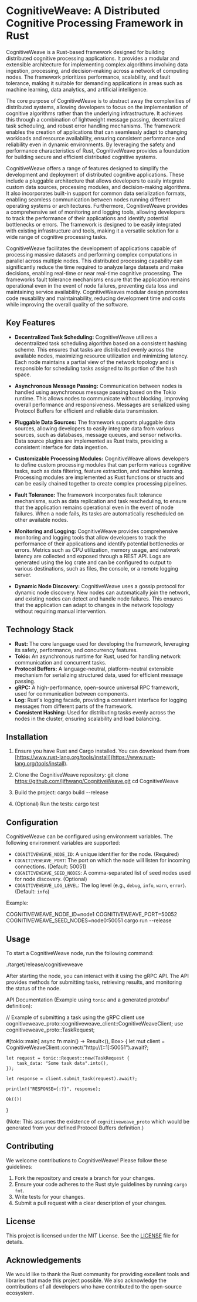 # CognitiveWeave: A Distributed Cognitive Processing Framework in Rust

CognitiveWeave is a Rust-based framework designed for building distributed cognitive processing applications. It provides a modular and extensible architecture for implementing complex algorithms involving data ingestion, processing, and decision-making across a network of computing nodes. The framework prioritizes performance, scalability, and fault tolerance, making it suitable for demanding applications in areas such as machine learning, data analytics, and artificial intelligence.

The core purpose of CognitiveWeave is to abstract away the complexities of distributed systems, allowing developers to focus on the implementation of cognitive algorithms rather than the underlying infrastructure. It achieves this through a combination of lightweight message passing, decentralized task scheduling, and robust error handling mechanisms. The framework enables the creation of applications that can seamlessly adapt to changing workloads and resource availability, ensuring consistent performance and reliability even in dynamic environments. By leveraging the safety and performance characteristics of Rust, CognitiveWeave provides a foundation for building secure and efficient distributed cognitive systems.

CognitiveWeave offers a range of features designed to simplify the development and deployment of distributed cognitive applications. These include a pluggable architecture that allows developers to easily integrate custom data sources, processing modules, and decision-making algorithms. It also incorporates built-in support for common data serialization formats, enabling seamless communication between nodes running different operating systems or architectures. Furthermore, CognitiveWeave provides a comprehensive set of monitoring and logging tools, allowing developers to track the performance of their applications and identify potential bottlenecks or errors. The framework is designed to be easily integrated with existing infrastructure and tools, making it a versatile solution for a wide range of cognitive processing tasks.

CognitiveWeave facilitates the development of applications capable of processing massive datasets and performing complex computations in parallel across multiple nodes. This distributed processing capability can significantly reduce the time required to analyze large datasets and make decisions, enabling real-time or near real-time cognitive processing. The frameworks fault tolerance mechanisms ensure that the application remains operational even in the event of node failures, preventing data loss and maintaining service availability. CognitiveWeaves modular design promotes code reusability and maintainability, reducing development time and costs while improving the overall quality of the software.

## Key Features

*   **Decentralized Task Scheduling:** CognitiveWeave utilizes a decentralized task scheduling algorithm based on a consistent hashing scheme. This ensures that tasks are distributed evenly across the available nodes, maximizing resource utilization and minimizing latency. Each node maintains a partial view of the network topology and is responsible for scheduling tasks assigned to its portion of the hash space.

*   **Asynchronous Message Passing:** Communication between nodes is handled using asynchronous message passing based on the Tokio runtime. This allows nodes to communicate without blocking, improving overall performance and responsiveness. Messages are serialized using Protocol Buffers for efficient and reliable data transmission.

*   **Pluggable Data Sources:** The framework supports pluggable data sources, allowing developers to easily integrate data from various sources, such as databases, message queues, and sensor networks. Data source plugins are implemented as Rust traits, providing a consistent interface for data ingestion.

*   **Customizable Processing Modules:** CognitiveWeave allows developers to define custom processing modules that can perform various cognitive tasks, such as data filtering, feature extraction, and machine learning. Processing modules are implemented as Rust functions or structs and can be easily chained together to create complex processing pipelines.

*   **Fault Tolerance:** The framework incorporates fault tolerance mechanisms, such as data replication and task rescheduling, to ensure that the application remains operational even in the event of node failures. When a node fails, its tasks are automatically rescheduled on other available nodes.

*   **Monitoring and Logging:** CognitiveWeave provides comprehensive monitoring and logging tools that allow developers to track the performance of their applications and identify potential bottlenecks or errors. Metrics such as CPU utilization, memory usage, and network latency are collected and exposed through a REST API. Logs are generated using the log crate and can be configured to output to various destinations, such as files, the console, or a remote logging server.

*   **Dynamic Node Discovery:** CognitiveWeave uses a gossip protocol for dynamic node discovery. New nodes can automatically join the network, and existing nodes can detect and handle node failures. This ensures that the application can adapt to changes in the network topology without requiring manual intervention.

## Technology Stack

*   **Rust:** The core language used for developing the framework, leveraging its safety, performance, and concurrency features.
*   **Tokio:** An asynchronous runtime for Rust, used for handling network communication and concurrent tasks.
*   **Protocol Buffers:** A language-neutral, platform-neutral extensible mechanism for serializing structured data, used for efficient message passing.
*   **gRPC:** A high-performance, open-source universal RPC framework, used for communication between components.
*   **Log:** Rust's logging facade, providing a consistent interface for logging messages from different parts of the framework.
*   **Consistent Hashing:** Used for distributing tasks evenly across the nodes in the cluster, ensuring scalability and load balancing.

## Installation

1.  Ensure you have Rust and Cargo installed. You can download them from [https://www.rust-lang.org/tools/install](https://www.rust-lang.org/tools/install).

2.  Clone the CognitiveWeave repository:
    git clone https://github.com/jjfhwang/CognitiveWeave.git
    cd CognitiveWeave

3.  Build the project:
    cargo build --release

4.  (Optional) Run the tests:
    cargo test

## Configuration

CognitiveWeave can be configured using environment variables. The following environment variables are supported:

*   `COGNITIVEWEAVE_NODE_ID`: A unique identifier for the node. (Required)
*   `COGNITIVEWEAVE_PORT`: The port on which the node will listen for incoming connections. (Default: 50051)
*   `COGNITIVEWEAVE_SEED_NODES`: A comma-separated list of seed nodes used for node discovery. (Optional)
*   `COGNITIVEWEAVE_LOG_LEVEL`: The log level (e.g., `debug`, `info`, `warn`, `error`). (Default: `info`)

Example:

COGNITIVEWEAVE_NODE_ID=node1 COGNITIVEWEAVE_PORT=50052 COGNITIVEWEAVE_SEED_NODES=node0:50051 cargo run --release

## Usage

To start a CognitiveWeave node, run the following command:

./target/release/cognitiveweave

After starting the node, you can interact with it using the gRPC API. The API provides methods for submitting tasks, retrieving results, and monitoring the status of the node.

API Documentation (Example using `tonic` and a generated protobuf definition):

// Example of submitting a task using the gRPC client
use cognitiveweave_proto::cognitiveweave_client::CognitiveWeaveClient;
use cognitiveweave_proto::TaskRequest;

#[tokio::main]
async fn main() -> Result<(), Box<dyn std::error::Error>> {
    let mut client = CognitiveWeaveClient::connect("http://[::1]:50051").await?;

    let request = tonic::Request::new(TaskRequest {
        task_data: "Some task data".into(),
    });

    let response = client.submit_task(request).await?;

    println!("RESPONSE={:?}", response);

    Ok(())
}

(Note: This assumes the existence of `cognitiveweave_proto` which would be generated from your defined Protocol Buffers definition.)

## Contributing

We welcome contributions to CognitiveWeave! Please follow these guidelines:

1.  Fork the repository and create a branch for your changes.
2.  Ensure your code adheres to the Rust style guidelines by running `cargo fmt`.
3.  Write tests for your changes.
4.  Submit a pull request with a clear description of your changes.

## License

This project is licensed under the MIT License. See the [LICENSE](https://github.com/jjfhwang/CognitiveWeave/blob/main/LICENSE) file for details.

## Acknowledgements

We would like to thank the Rust community for providing excellent tools and libraries that made this project possible. We also acknowledge the contributions of all developers who have contributed to the open-source ecosystem.
